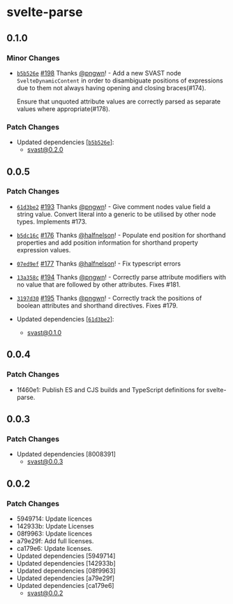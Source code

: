 # svelte-parse

## 0.1.0

### Minor Changes

- [`b5b526e`](https://github.com/pngwn/MDsveX/commit/b5b526e1a1e112969e9ea1463eae82aab3c0fec2) [#198](https://github.com/pngwn/MDsveX/pull/198) Thanks [@pngwn](https://github.com/pngwn)! - Add a new SVAST node `SvelteDynamicContent` in order to disambiguate positions of expressions due to them not always having opening and closing braces(#174).

  Ensure that unquoted attribute values are correctly parsed as separate values where appropriate(#178).

### Patch Changes

- Updated dependencies [[`b5b526e`](https://github.com/pngwn/MDsveX/commit/b5b526e1a1e112969e9ea1463eae82aab3c0fec2)]:
  - svast@0.2.0

## 0.0.5

### Patch Changes

- [`61d3be2`](https://github.com/pngwn/MDsveX/commit/61d3be2606c01efb2a786d53eef381a005beced1) [#193](https://github.com/pngwn/MDsveX/pull/193) Thanks [@pngwn](https://github.com/pngwn)! - Give comment nodes value field a string value. Convert literal into a generic to be utilised by other node types. Implements #173.

* [`b5dc16c`](https://github.com/pngwn/MDsveX/commit/b5dc16c503cd08474fefaff91a0e1dbd5a339ba3) [#176](https://github.com/pngwn/MDsveX/pull/176) Thanks [@halfnelson](https://github.com/halfnelson)! - Populate end position for shorthand properties and add position information for shorthand property expression values.

- [`07ed9ef`](https://github.com/pngwn/MDsveX/commit/07ed9ef28171f0847e92b629cb8e4436db1bb7f2) [#177](https://github.com/pngwn/MDsveX/pull/177) Thanks [@halfnelson](https://github.com/halfnelson)! - Fix typescript errors

* [`13a358c`](https://github.com/pngwn/MDsveX/commit/13a358ce6fb635b9df05f35848710aefff89dbf4) [#194](https://github.com/pngwn/MDsveX/pull/194) Thanks [@pngwn](https://github.com/pngwn)! - Correctly parse attribute modifiers with no value that are followed by other attributes. Fixes #181.

- [`3197d30`](https://github.com/pngwn/MDsveX/commit/3197d30632f2db8c3a9935c44ff81ed72decbd6e) [#195](https://github.com/pngwn/MDsveX/pull/195) Thanks [@pngwn](https://github.com/pngwn)! - Correctly track the positions of boolean attributes and shorthand directives. Fixes #179.

- Updated dependencies [[`61d3be2`](https://github.com/pngwn/MDsveX/commit/61d3be2606c01efb2a786d53eef381a005beced1)]:
  - svast@0.1.0

## 0.0.4

### Patch Changes

- 1f460e1: Publish ES and CJS builds and TypeScript definitions for svelte-parse.

## 0.0.3

### Patch Changes

- Updated dependencies [8008391]
  - svast@0.0.3

## 0.0.2

### Patch Changes

- 5949714: Update licences
- 142933b: Update Licenses
- 08f9963: Update licences
- a79e29f: Add full licenses.
- ca179e6: Update licenses.
- Updated dependencies [5949714]
- Updated dependencies [142933b]
- Updated dependencies [08f9963]
- Updated dependencies [a79e29f]
- Updated dependencies [ca179e6]
  - svast@0.0.2
